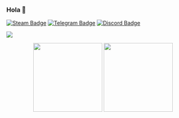 ### Hola 👋

  [![Steam Badge](https://img.shields.io/badge/-Steam-000000?style=flat&logo=Steam&logoColor=white)](https://steamcommunity.com/profiles/76561198055887895/)
  [![Telegram Badge](https://img.shields.io/badge/-Telegram-26A5E4?style=flat&logo=Telegram&logoColor=white)](https://steamcommunity.com/profiles/76561198055887895/)
  [![Discord Badge](https://img.shields.io/badge/-Discord-5865F2?style=flat&logo=Discord&logoColor=white)](https://steamcommunity.com/profiles/76561198055887895/)
  
<img src="https://visitor-badge.glitch.me/badge?page_id=LSiccha.LSiccha&left_color=red&right_color=green&left_text=HelloVisitors">


<p align="center" >
  <img height="180em" src="https://github-readme-stats.vercel.app/api/top-langs/?username=LSiccha&show_icons=true&hide_border=true&layout=compact&langs_count=8" />
  <img height="180em" src="https://github-readme-stats.vercel.app/api?username=LSiccha&show_icons=true&hide_border=true&&count_private=true&include_all_commits=true" />
</p>

<!--
**LSiccha/LSiccha** is a ✨ _special_ ✨ repository because its `README.md` (this file) appears on your GitHub profile.

Here are some ideas to get you started:

- 🔭 I’m currently working on ...
- 🌱 I’m currently learning ...
- 👯 I’m looking to collaborate on ...
- 🤔 I’m looking for help with ...
- 💬 Ask me about ...
- 📫 How to reach me: ...
- 😄 Pronouns: ...
- ⚡ Fun fact: ...
-->

